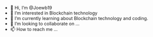 - 👋 Hi, I’m @Joewb19
- 👀 I’m interested in Blockchain technology
- 🌱 I’m currently learning about Blockchain technology and coding.
- 💞️ I’m looking to collaborate on ...
- 📫 How to reach me ...

<!---
Joewb19/Joewb19 is a ✨ special ✨ repository because its `README.md` (this file) appears on your GitHub profile.
You can click the Preview link to take a look at your changes.
--->
